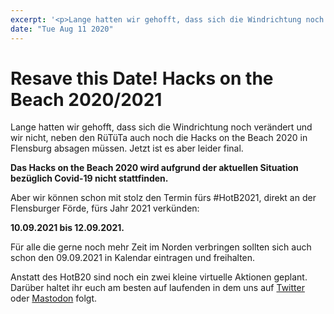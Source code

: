 ```yaml
---
excerpt: '<p>Lange hatten wir gehofft, dass sich die Windrichtung noch verändert und wir nicht, neben den RüTüTa auch noch die Hacks on the Beach 2020 in Flensburg absagen müssen. Jetzt ist <a href="https://chaostreff-flensburg.de/2020/resave-this-date-hacks-on-the-beach-2020-2021/" class="more-link">[&hellip;]</a></p>'
date: "Tue Aug 11 2020"
---
```

# Resave this Date! Hacks on the Beach 2020/2021


<p>Lange hatten wir gehofft, dass sich die Windrichtung noch verändert und wir nicht, neben den RüTüTa auch noch die Hacks on the Beach 2020 in Flensburg absagen müssen. Jetzt ist es aber leider final.</p>



<p><strong>Das Hacks on the Beach 2020 wird aufgrund der aktuellen Situation bezüglich Covid-19 nicht stattfinden. </strong></p>



<p>Aber wir können schon mit stolz den Termin fürs #HotB2021, direkt an der Flensburger Förde, fürs Jahr 2021 verkünden:</p>



<p><strong>10.09.2021 bis 12.09.2021.</strong></p>



<p>Für alle die gerne noch mehr Zeit im Norden verbringen sollten sich auch schon den 09.09.2021 in Kalendar eintragen und freihalten.</p>



<p>Anstatt des HotB20 sind noch ein zwei kleine virtuelle Aktionen geplant. Darüber haltet ihr euch am besten auf laufenden in dem uns auf <a href="https://twitter.com/chaos_fl">Twitter</a> oder <a href="https://chaos.social/web/accounts/162706">Mastodon</a> folgt. </p>



<p></p>

